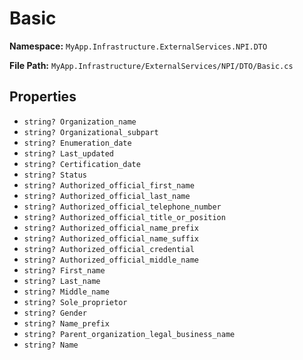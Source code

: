 # Basic

**Namespace:** `MyApp.Infrastructure.ExternalServices.NPI.DTO`

**File Path:** `MyApp.Infrastructure/ExternalServices/NPI/DTO/Basic.cs`

## Properties

- `string? Organization_name`
- `string? Organizational_subpart`
- `string? Enumeration_date`
- `string? Last_updated`
- `string? Certification_date`
- `string? Status`
- `string? Authorized_official_first_name`
- `string? Authorized_official_last_name`
- `string? Authorized_official_telephone_number`
- `string? Authorized_official_title_or_position`
- `string? Authorized_official_name_prefix`
- `string? Authorized_official_name_suffix`
- `string? Authorized_official_credential`
- `string? Authorized_official_middle_name`
- `string? First_name`
- `string? Last_name`
- `string? Middle_name`
- `string? Sole_proprietor`
- `string? Gender`
- `string? Name_prefix`
- `string? Parent_organization_legal_business_name`
- `string? Name`

